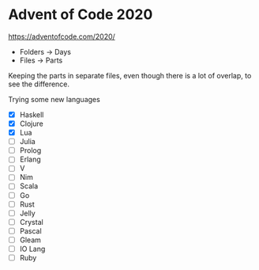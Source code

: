 # Advent of Code 2020

https://adventofcode.com/2020/

- Folders -> Days
- Files -> Parts

Keeping the parts in separate files, even though there is a lot of overlap, to see the difference.

Trying some new languages

- [x] Haskell
- [x] Clojure
- [x] Lua
- [ ] Julia
- [ ] Prolog
- [ ] Erlang
- [ ] V
- [ ] Nim
- [ ] Scala
- [ ] Go
- [ ] Rust
- [ ] Jelly
- [ ] Crystal
- [ ] Pascal
- [ ] Gleam
- [ ] IO Lang
- [ ] Ruby
